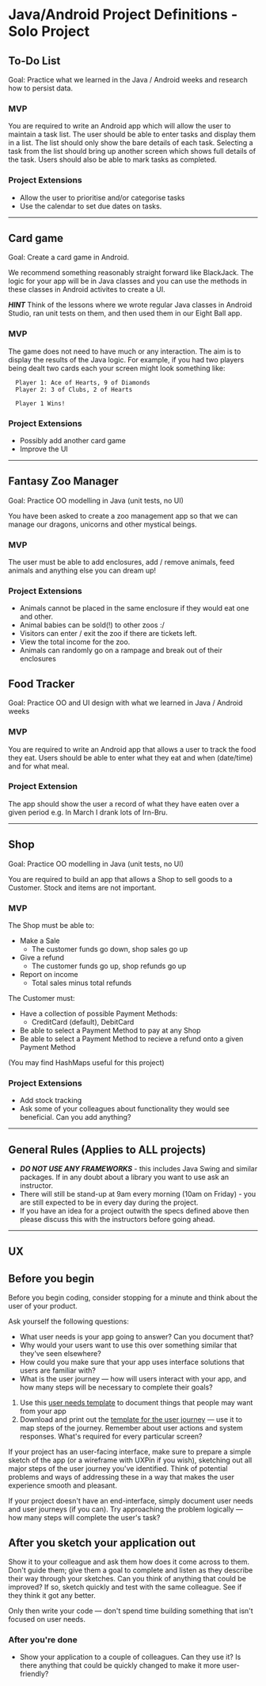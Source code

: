 # Java/Android Project Definitions - Solo Project

## To-Do List

Goal: Practice what we learned in the Java / Android weeks and research how to persist data.

### MVP
You are required to write an Android app which will allow the user to maintain a task list. The user should be able to enter tasks and display them in a list. The list should only show the bare details of each task. Selecting a task from the list should bring up another screen which shows full details of the task.
Users should also be able to mark tasks as completed.

### Project Extensions

* Allow the user to prioritise and/or categorise tasks
* Use the calendar to set due dates on tasks.

---


## Card game

Goal: Create a card game in Android.

We recommend something reasonably straight forward like BlackJack. The logic for your app will be in Java classes and you can use the methods in these classes in Android activites to create a UI.

***HINT*** Think of the lessons where we wrote regular Java classes in Android Studio, ran unit tests on them, and then used them in our Eight Ball app.

### MVP
The game does not need to have much or any interaction. The aim is to display the results of the Java logic. For example, if you had two players being dealt two cards each your screen might look something like:

```
  Player 1: Ace of Hearts, 9 of Diamonds
  Player 2: 3 of Clubs, 2 of Hearts

  Player 1 Wins!
```

### Project Extensions

* Possibly add another card game
* Improve the UI

---


## Fantasy Zoo Manager

Goal: Practice OO modelling  in Java (unit tests, no UI)

You have been asked to create a zoo management app so that we can manage our dragons, unicorns and other mystical beings.

### MVP

The user must be able to add enclosures, add / remove animals, feed animals and anything else you can dream up!

### Project Extensions

* Animals cannot be placed in the same enclosure if they would eat one and other.
* Animal babies can be sold(!) to other zoos :/
* Visitors can enter / exit the zoo if there are tickets left.
* View the total income for the zoo.
* Animals can randomly go on a rampage and break out of their enclosures

## Food Tracker

Goal: Practice OO and UI design with what we learned in Java / Android weeks

### MVP
You are required to write an Android app that allows a user to track the food they eat. Users should be able to enter what they eat and when (date/time) and for what meal.

### Project Extension
The app should show the user a record of what they have eaten over a given period e.g. In March I drank lots of Irn-Bru.

---

## Shop

Goal: Practice OO modelling in Java (unit tests, no UI)

You are required to build an app that allows a Shop to sell goods to a Customer. Stock and items are not important.

### MVP
The Shop must be able to:

* Make a Sale
  - The customer funds go down, shop sales go up
* Give a refund
  - The customer funds go up, shop refunds go up
* Report on income
  - Total sales minus total refunds

The Customer must:

* Have a collection of possible Payment Methods:
  - CreditCard (default), DebitCard
* Be able to select a Payment Method to pay at any Shop
* Be able to select a Payment Method to recieve a refund onto a given Payment Method

(You may find HashMaps useful for this project)

### Project Extensions

* Add stock tracking
* Ask some of your colleagues about functionality they would see beneficial. Can you add anything?

---

## General Rules (Applies to ALL projects)

* ***DO NOT USE ANY FRAMEWORKS*** - this includes Java Swing and similar packages. If in any doubt about a library you want to use ask an instructor.
* There will still be stand-up at 9am every morning (10am on Friday) - you are still expected to be in every day during the project.
* If you have an idea for a project outwith the specs defined above then please discuss this with the instructors before going ahead.

---

## UX

## Before you begin

Before you begin coding, consider stopping for a minute and think about the user of your product.

Ask yourself the following questions:

* What user needs is your app going to answer? Can you document that?
* Why would your users want to use this over something similar that they've seen elsewhere?
* How could you make sure that your app uses interface solutions that users are familiar with?
* What is the user journey — how will users interact with your app, and how many steps will be necessary to complete their goals?

1. Use this [user needs template](https://goo.gl/zHbfud) to document things that people may want from your app
2. Download and print out the [template for the user journey](https://goo.gl/zXkgtZ) — use it to map steps of the journey. Remember about user actions and system responses. What's required for every particular screen?

If your project has an user-facing interface, make sure to prepare a simple sketch of the app (or a wireframe with UXPin if you wish), sketching out all major steps of the user journey you've identified. Think of potential problems and ways of addressing these in a way that makes the user experience smooth and pleasant.

If your project doesn't have an end-interface, simply document user needs and user journeys (if you can). Try approaching the problem logically — how many steps will complete the user's task?

## After you sketch your application out

Show it to your colleague and ask them how does it come across to them. Don't guide them; give them a goal to complete and listen as they describe their way through your sketches. Can you think of anything that could be improved? If so, sketch quickly and test with the same colleague. See if they think it got any better.

Only then write your code — don't spend time building something that isn't focused on user needs.

### After you're done

* Show your application to a couple of colleagues. Can they use it? Is there anything that could be quickly changed to make it more user-friendly?

